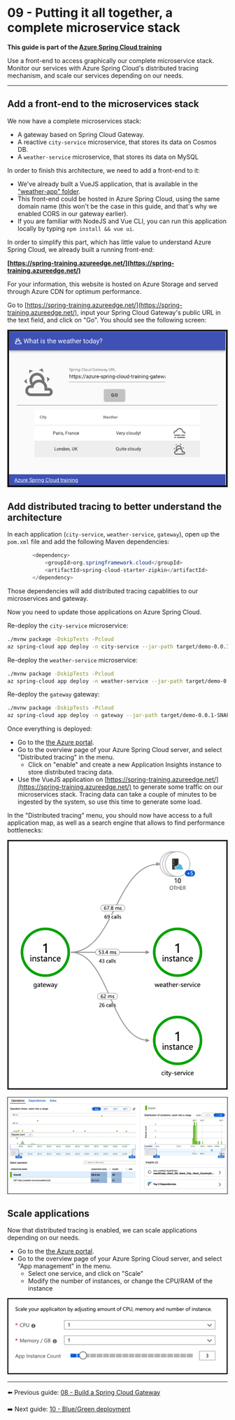 # 09 - Putting it all together, a complete microservice stack

__This guide is part of the [Azure Spring Cloud training](../README.md)__

Use a front-end to access graphically our complete microservice stack. Monitor our services with Azure Spring Cloud's distributed tracing mechanism, and scale our services depending on our needs.

---

## Add a front-end to the microservices stack

We now have a complete microservices stack:

- A gateway based on Spring Cloud Gateway.
- A reactive `city-service` microservice, that stores its data on Cosmos DB.
- A `weather-service` microservice, that stores its data on MySQL

In order to finish this architecture, we need to add a front-end to it:

- We've already built a VueJS application, that is available in the ["weather-app" folder](weather-app/).
- This front-end could be hosted in Azure Spring Cloud, using the same domain name (this won't be the case in this guide, and that's why we enabled CORS in our gateway earlier).
- If you are familiar with NodeJS and Vue CLI, you can run this application locally by typing `npm install && vue ui`.

In order to simplify this part, which has little value to understand Azure Spring Cloud, we already built a running front-end:

__[https://spring-training.azureedge.net/](https://spring-training.azureedge.net/)__

For your information, this website is hosted on Azure Storage and served through Azure CDN for optimum performance.

Go to [https://spring-training.azureedge.net/](https://spring-training.azureedge.net/), input your Spring Cloud Gateway's public URL in the text field, and click on "Go". You should see the following screen:

![VueJS front-end](media/01-vuejs-frontend.png)

## Add distributed tracing to better understand the architecture

In each application (`city-service`, `weather-service`, `gateway`), open up the `pom.xml` file and add the following Maven dependencies:

```java
        <dependency>
            <groupId>org.springframework.cloud</groupId>
            <artifactId>spring-cloud-starter-zipkin</artifactId>
        </dependency>
```

Those dependencies will add distributed tracing capablities to our microservices and gateway.

Now you need to update those applications on Azure Spring Cloud.

Re-deploy the `city-service` microservice:

```bash
./mvnw package -DskipTests -Pcloud
az spring-cloud app deploy -n city-service --jar-path target/demo-0.0.1-SNAPSHOT.jar
```

Re-deploy the `weather-service` microservice:

```bash
./mvnw package -DskipTests -Pcloud
az spring-cloud app deploy -n weather-service --jar-path target/demo-0.0.1-SNAPSHOT.jar
```

Re-deploy the `gateway` gateway:

```bash
./mvnw package -DskipTests -Pcloud
az spring-cloud app deploy -n gateway --jar-path target/demo-0.0.1-SNAPSHOT.jar
```

Once everything is deployed:

- Go to the [the Azure portal](https://portal.azure.com/?WT.mc_id=azurespringcloud-github-judubois).
- Go to the overview page of your Azure Spring Cloud server, and select "Distributed tracing" in the menu.
  - Click on "enable" and create a new Application Insights instance to store distributed tracing data.
- Use the VueJS application on [https://spring-training.azureedge.net/](https://spring-training.azureedge.net/) to generate some traffic on our microservices stack. Tracing data can take a couple of minutes to be ingested by the system, so use this time to generate some load.

In the "Distributed tracing" menu, you should now have access to a full application map, as well as a search engine that allows to find performance bottlenecks:

![Distributed tracing](media/02-distributed-tracing.png)

![Trace detail](media/03-trace-detail.png)

## Scale applications

Now that distributed tracing is enabled, we can scale applications depending on our needs.

- Go to the [the Azure portal](https://portal.azure.com/?WT.mc_id=azurespringcloud-github-judubois).
- Go to the overview page of your Azure Spring Cloud server, and select "App management" in the menu.
  - Select one service, and click on "Scale"
  - Modify the number of instances, or change the CPU/RAM of the instance

![Application scaling](media/04-application-scaling.png)

---

⬅️ Previous guide: [08 - Build a Spring Cloud Gateway](../08-build-a-spring-cloud-gateway/README.md)

➡️ Next guide: [10 - Blue/Green deployment](../10-blue-green-deployment/README.md)
